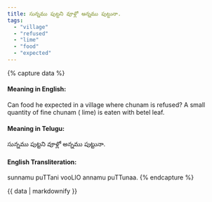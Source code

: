 ```yaml
---
title: సున్నము పుట్టని వూళ్లో అన్నము పుట్టునా.
tags:
  - "village"
  - "refused"
  - "lime"
  - "food"
  - "expected"
---
```


{% capture data %}
#### Meaning in English:
Can food he expected in a village where chunam is refused?
A small quantity of fine chunam ( lime) is eaten with betel leaf.

#### Meaning in Telugu:
సున్నము పుట్టని వూళ్లో అన్నము పుట్టునా.

#### English Transliteration:
sunnamu puTTani vooLlO annamu puTTunaa.
{% endcapture %}

{{ data | markdownify }}

